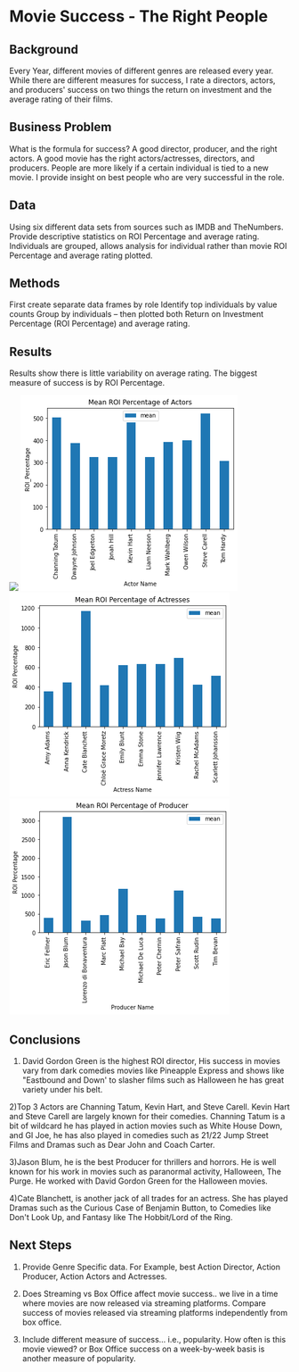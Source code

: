# Movie Success - The Right People


## Background
Every Year, different movies of different genres are released every year.  While there are different measures for success, I rate a directors, actors, and producers' success on two things the return on investment and the average rating of their films.


## Business Problem
What is the formula for success? A good director, producer, and the right actors. A good movie has the right actors/actresses, directors, and producers. People are more likely if a certain individual is tied to a new movie. I provide insight on best people who are very successful in the role.

## Data
Using six different data sets from sources such as IMDB and TheNumbers. 
Provide descriptive statistics on ROI Percentage and average rating.
Individuals are grouped, allows analysis for individual rather than movie
ROI Percentage and average rating plotted.


## Methods
First create separate data frames by role
Identify top individuals by value counts
Group by individuals – then plotted  both Return on Investment Percentage (ROI Percentage) and average rating.


## Results
Results show  there is little variability on average rating. The biggest measure of success is by ROI Percentage. 


![](./Director.ROI.png)
![](./Actor_ROI.png)
![](./Actress_ROI.png)
![](./Producer_ROI.png)


## Conclusions
1) David Gordon Green is the highest ROI director, His success in movies vary from dark comedies movies like Pineapple Express and shows like "Eastbound and Down' to slasher films such as Halloween he has great variety under his belt. 

2)Top 3 Actors are Channing Tatum, Kevin Hart, and Steve Carell. Kevin Hart and Steve Carell are largely known for their comedies. Channing Tatum is a bit of wildcard he has played in action movies such as White House Down, and GI Joe, he has also played in comedies such as 21/22 Jump Street Films and Dramas such as Dear John and Coach Carter.

3)Jason Blum, he is the best Producer for thrillers and horrors. He is well known for his work in movies such as paranormal activity, Halloween, The Purge. He worked with David Gordon Green for the Halloween movies.

4)Cate Blanchett, is another jack of all trades for an actress. She has played Dramas such as the Curious Case of Benjamin Button, to Comedies like Don't Look Up, and Fantasy like The Hobbit/Lord of the Ring.




## Next Steps 

1) Provide Genre Specific data. For Example, best Action Director, Action Producer, Action Actors and Actresses.

2) Does Streaming vs Box Office affect movie success.. we live in a time where movies are now released via streaming platforms. Compare success of movies released via streaming platforms independently from box office.

3) Include different measure of success... i.e., popularity. How often is this movie viewed? or Box Office success on a week-by-week basis is another measure of popularity.
